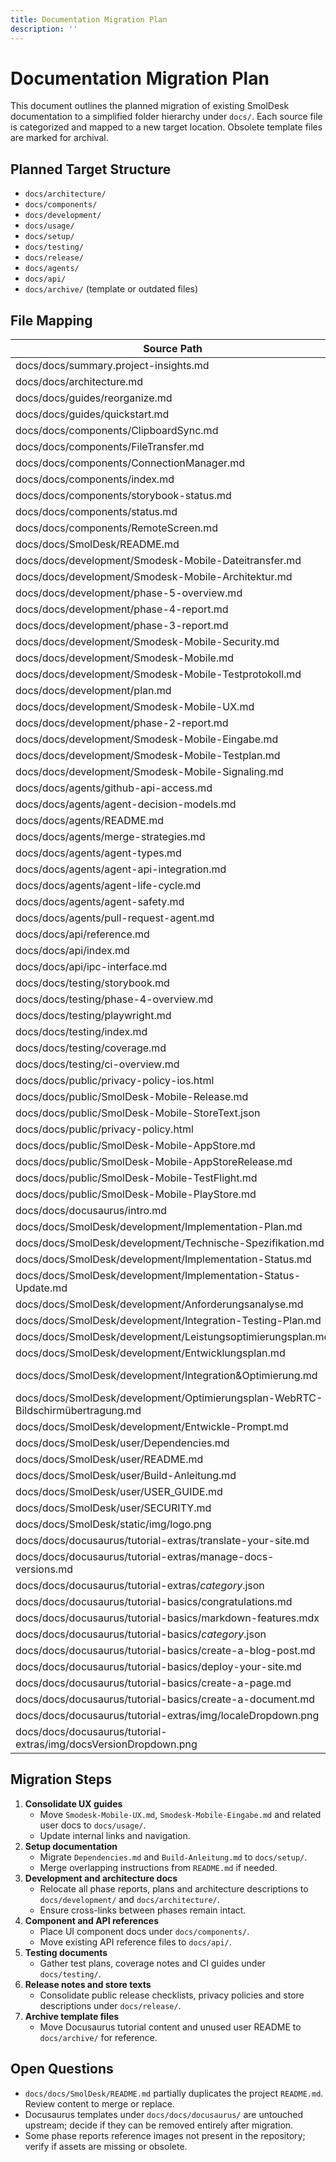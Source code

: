 ```yaml
---
title: Documentation Migration Plan
description: ''
---
```

# Documentation Migration Plan

This document outlines the planned migration of existing SmolDesk documentation to a simplified
folder hierarchy under `docs/`. Each source file is categorized and mapped to a new target
location. Obsolete template files are marked for archival.

## Planned Target Structure

- `docs/architecture/`
- `docs/components/`
- `docs/development/`
- `docs/usage/`
- `docs/setup/`
- `docs/testing/`
- `docs/release/`
- `docs/agents/`
- `docs/api/`
- `docs/archive/` (template or outdated files)

## File Mapping

| Source Path | Category | Planned Target | Notes |
|-------------|----------|----------------|-------|
| docs/docs/summary.project-insights.md | Feature | docs/architecture/summary-project-insights.md |
| docs/docs/architecture.md | Architecture | docs/architecture/overview.md |
| docs/docs/guides/reorganize.md | Archivwürdig | docs/archive/reorganize.md |
| docs/docs/guides/quickstart.md | Archivwürdig | docs/archive/quickstart.md |
| docs/docs/components/ClipboardSync.md | Feature | docs/components/ClipboardSync.md |
| docs/docs/components/FileTransfer.md | Feature | docs/components/FileTransfer.md |
| docs/docs/components/ConnectionManager.md | Feature | docs/components/ConnectionManager.md |
| docs/docs/components/index.md | Feature | docs/components/index.md |
| docs/docs/components/storybook-status.md | Feature | docs/components/storybook-status.md |
| docs/docs/components/status.md | Feature | docs/components/status.md |
| docs/docs/components/RemoteScreen.md | Feature | docs/components/RemoteScreen.md |
| docs/docs/SmolDesk/README.md | Overview | docs/overview.md |
| docs/docs/development/Smodesk-Mobile-Dateitransfer.md | Feature | docs/development/mobile-dateitransfer.md |
| docs/docs/development/Smodesk-Mobile-Architektur.md | Architecture | docs/development/mobile-architektur.md |
| docs/docs/development/phase-5-overview.md | Development | docs/development/phase-5-overview.md |
| docs/docs/development/phase-4-report.md | Development | docs/development/phase-4-report.md |
| docs/docs/development/phase-3-report.md | Development | docs/development/phase-3-report.md |
| docs/docs/development/Smodesk-Mobile-Security.md | Development | docs/development/mobile-security.md |
| docs/docs/development/Smodesk-Mobile.md | Development | docs/development/mobile-overview.md |
| docs/docs/development/Smodesk-Mobile-Testprotokoll.md | Test | docs/testing/mobile-testprotokoll.md |
| docs/docs/development/plan.md | Development | docs/development/plan.md |
| docs/docs/development/Smodesk-Mobile-UX.md | Feature | docs/usage/mobile-ux.md |
| docs/docs/development/phase-2-report.md | Development | docs/development/phase-2-report.md |
| docs/docs/development/Smodesk-Mobile-Eingabe.md | Feature | docs/usage/mobile-eingabe.md |
| docs/docs/development/Smodesk-Mobile-Testplan.md | Test | docs/testing/mobile-testplan.md |
| docs/docs/development/Smodesk-Mobile-Signaling.md | Development | docs/development/mobile-signaling.md |
| docs/docs/agents/github-api-access.md | Agents | docs/agents/github-api-access.md |
| docs/docs/agents/agent-decision-models.md | Agents | docs/agents/agent-decision-models.md |
| docs/docs/agents/README.md | Agents | docs/agents/README.md |
| docs/docs/agents/merge-strategies.md | Agents | docs/agents/merge-strategies.md |
| docs/docs/agents/agent-types.md | Agents | docs/agents/agent-types.md |
| docs/docs/agents/agent-api-integration.md | Agents | docs/agents/agent-api-integration.md |
| docs/docs/agents/agent-life-cycle.md | Agents | docs/agents/agent-life-cycle.md |
| docs/docs/agents/agent-safety.md | Agents | docs/agents/agent-safety.md |
| docs/docs/agents/pull-request-agent.md | Agents | docs/agents/pull-request-agent.md |
| docs/docs/api/reference.md | API | docs/api/reference.md |
| docs/docs/api/index.md | API | docs/api/index.md |
| docs/docs/api/ipc-interface.md | API | docs/api/ipc-interface.md |
| docs/docs/testing/storybook.md | Test | docs/testing/storybook.md |
| docs/docs/testing/phase-4-overview.md | Test | docs/testing/phase-4-overview.md |
| docs/docs/testing/playwright.md | Test | docs/testing/playwright.md |
| docs/docs/testing/index.md | Test | docs/testing/index.md |
| docs/docs/testing/coverage.md | Test | docs/testing/coverage.md |
| docs/docs/testing/ci-overview.md | Test | docs/testing/ci-overview.md |
| docs/docs/public/privacy-policy-ios.html | Release | docs/release/privacy-policy-ios.html |
| docs/docs/public/SmolDesk-Mobile-Release.md | Release | docs/release/mobile-release-checklist.md |
| docs/docs/public/SmolDesk-Mobile-StoreText.json | Release | docs/release/mobile-store-text.json |
| docs/docs/public/privacy-policy.html | Release | docs/release/privacy-policy.html |
| docs/docs/public/SmolDesk-Mobile-AppStore.md | Release | docs/release/mobile-appstore.md |
| docs/docs/public/SmolDesk-Mobile-AppStoreRelease.md | Release | docs/release/mobile-appstore-release.md |
| docs/docs/public/SmolDesk-Mobile-TestFlight.md | Release | docs/release/mobile-testflight.md |
| docs/docs/public/SmolDesk-Mobile-PlayStore.md | Release | docs/release/mobile-playstore.md |
| docs/docs/docusaurus/intro.md | Archivwürdig | docs/archive/docusaurus-intro.md |
| docs/docs/SmolDesk/development/Implementation-Plan.md | Development | docs/development/implementation-plan.md |
| docs/docs/SmolDesk/development/Technische-Spezifikation.md | Architecture | docs/architecture/technische-spezifikation.md |
| docs/docs/SmolDesk/development/Implementation-Status.md | Development | docs/development/implementation-status.md |
| docs/docs/SmolDesk/development/Implementation-Status-Update.md | Development | docs/development/implementation-status-update.md |
| docs/docs/SmolDesk/development/Anforderungsanalyse.md | Development | docs/development/anforderungsanalyse.md |
| docs/docs/SmolDesk/development/Integration-Testing-Plan.md | Test | docs/testing/integration-testing-plan.md |
| docs/docs/SmolDesk/development/Leistungsoptimierungsplan.md | Development | docs/development/leistungsoptimierungsplan.md |
| docs/docs/SmolDesk/development/Entwicklungsplan.md | Development | docs/development/entwicklungsplan.md |
| docs/docs/SmolDesk/development/Integration&Optimierung.md | Development | docs/development/integration-und-optimierung.md |
| docs/docs/SmolDesk/development/Optimierungsplan-WebRTC-Bildschirmübertragung.md | Development | docs/development/optimierungsplan-webrtc-bildschirmuebertragung.md |
| docs/docs/SmolDesk/development/Entwickle-Prompt.md | Development | docs/development/entwickle-prompt.md |
| docs/docs/SmolDesk/user/Dependencies.md | Setup | docs/setup/dependencies.md |
| docs/docs/SmolDesk/user/README.md | Archivwürdig | docs/archive/user-readme.md |
| docs/docs/SmolDesk/user/Build-Anleitung.md | Setup | docs/setup/build-anleitung.md |
| docs/docs/SmolDesk/user/USER_GUIDE.md | Usage | docs/usage/user-guide.md |
| docs/docs/SmolDesk/user/SECURITY.md | Security | docs/architecture/security.md |
| docs/docs/SmolDesk/static/img/logo.png | Asset | docs/assets/logo.png |
| docs/docs/docusaurus/tutorial-extras/translate-your-site.md | Archivwürdig | docs/archive/translate-your-site.md |
| docs/docs/docusaurus/tutorial-extras/manage-docs-versions.md | Archivwürdig | docs/archive/manage-docs-versions.md |
| docs/docs/docusaurus/tutorial-extras/_category_.json | Archivwürdig | docs/archive/tutorial-extras-category.json |
| docs/docs/docusaurus/tutorial-basics/congratulations.md | Archivwürdig | docs/archive/congratulations.md |
| docs/docs/docusaurus/tutorial-basics/markdown-features.mdx | Archivwürdig | docs/archive/markdown-features.mdx |
| docs/docs/docusaurus/tutorial-basics/_category_.json | Archivwürdig | docs/archive/tutorial-basics-category.json |
| docs/docs/docusaurus/tutorial-basics/create-a-blog-post.md | Archivwürdig | docs/archive/create-a-blog-post.md |
| docs/docs/docusaurus/tutorial-basics/deploy-your-site.md | Archivwürdig | docs/archive/deploy-your-site.md |
| docs/docs/docusaurus/tutorial-basics/create-a-page.md | Archivwürdig | docs/archive/create-a-page.md |
| docs/docs/docusaurus/tutorial-basics/create-a-document.md | Archivwürdig | docs/archive/create-a-document.md |
| docs/docs/docusaurus/tutorial-extras/img/localeDropdown.png | Archivwürdig | docs/archive/localeDropdown.png |
| docs/docs/docusaurus/tutorial-extras/img/docsVersionDropdown.png | Archivwürdig | docs/archive/docsVersionDropdown.png |

## Migration Steps

1. **Consolidate UX guides**
   - Move `Smodesk-Mobile-UX.md`, `Smodesk-Mobile-Eingabe.md` and related user docs to `docs/usage/`.
   - Update internal links and navigation.
2. **Setup documentation**
   - Migrate `Dependencies.md` and `Build-Anleitung.md` to `docs/setup/`.
   - Merge overlapping instructions from `README.md` if needed.
3. **Development and architecture docs**
   - Relocate all phase reports, plans and architecture descriptions to `docs/development/` and `docs/architecture/`.
   - Ensure cross-links between phases remain intact.
4. **Component and API references**
   - Place UI component docs under `docs/components/`.
   - Move existing API reference files to `docs/api/`.
5. **Testing documents**
   - Gather test plans, coverage notes and CI guides under `docs/testing/`.
6. **Release notes and store texts**
   - Consolidate public release checklists, privacy policies and store descriptions under `docs/release/`.
7. **Archive template files**
   - Move Docusaurus tutorial content and unused user README to `docs/archive/` for reference.


## Open Questions

- `docs/docs/SmolDesk/README.md` partially duplicates the project `README.md`. Review content to merge or replace.
- Docusaurus templates under `docs/docs/docusaurus/` are untouched upstream; decide if they can be removed entirely after migration.
- Some phase reports reference images not present in the repository; verify if assets are missing or obsolete.


